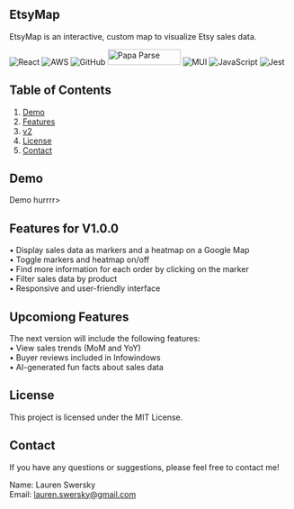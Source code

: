 ## EtsyMap

EtsyMap is an interactive, custom map to visualize Etsy sales data.


![React](https://img.shields.io/badge/react-%2320232a.svg?style=for-the-badge&logo=react&logoColor=%2361DAFB) ![AWS](https://img.shields.io/badge/AWS-%23FF9900.svg?style=for-the-badge&logo=amazon-aws&logoColor=white) ![GitHub](https://img.shields.io/badge/github-%23121011.svg?style=for-the-badge&logo=github&logoColor=white) <img src="https://blog.donazzon.com/wp-content/uploads/2020/06/image-12.png" alt="Papa Parse" style="height: 28px; width: 130px;"/> ![MUI](https://img.shields.io/badge/MUI-%230081CB.svg?style=for-the-badge&logo=mui&logoColor=white) ![JavaScript](https://img.shields.io/badge/javascript-%23323330.svg?style=for-the-badge&logo=javascript&logoColor=%23F7DF1E) ![Jest](https://img.shields.io/badge/-jest-%23C21325?style=for-the-badge&logo=jest&logoColor=white)




## Table of Contents

1. [Demo](#demo)<br />
2. [Features](#features) <br />
3. [v2](#v2) <br />
4. [License](#license) <br />
5. [Contact](#contact)




## Demo

Demo hurrrr>




## Features for V1.0.0

• Display sales data as markers and a heatmap on a Google Map <br />
• Toggle markers and heatmap on/off<br />
• Find more information for each order by clicking on the marker<br />
• Filter sales data by product<br />
• Responsive and user-friendly interface<br />




## Upcomiong Features

The next version will include the following features:<br />
• View sales trends (MoM and YoY)<br />
• Buyer reviews included in Infowindows<br />
• AI-generated fun facts about sales data<br />




## License

This project is licensed under the MIT License.




## Contact

If you have any questions or suggestions, please feel free to contact me!

Name: Lauren Swersky<br />
Email: lauren.swersky@gmail.com

